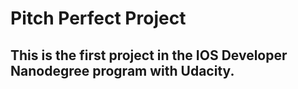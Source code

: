 # Pitch Perfect Project

## This is the first project in the IOS Developer Nanodegree program with Udacity.
